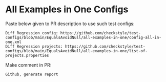 # All Examples in One Configs
Paste below given to PR description to use such test configs:
```
Diff Regression config: https://github.com/checkstyle/test-configs/blob/main/EqualsAvoidNull/all-examples-in-one/config-all-in-one.xml
Diff Regression projects: https://github.com/checkstyle/test-configs/blob/main/EqualsAvoidNull/all-examples-in-one/list-of-projects.properties
```
Make comment in PR:
```
Github, generate report
```

